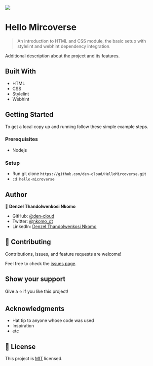 ![](https://img.shields.io/badge/Microverse-blueviolet)

# Hello Mircoverse

> An introduction to HTML and CSS module, the basic setup with stylelint and webhint dependency integration.

Additional description about the project and its features.

## Built With

- HTML
- CSS
- Stylelint
- Webhint

## Getting Started

To get a local copy up and running follow these simple example steps.

### Prerequisites

- Nodejs

### Setup
- Run git clone `https://github.com/den-cloud/HelloMircoverse.git`
- `cd hello-microverse`

## Author

👤 **Denzel Thandolwenkosi Nkomo**

- GitHub: [@den-cloud](https://github.com/den-cloud)
- Twitter: [@nkomo_dt](https://twitter.com/nkomo_dt)
- LinkedIn: [Denzel Thandolwenkosi Nkomo](https://www.linkedin.com/in/denzel-thandolwenkosi-nkomo-a424aa177/)

## 🤝 Contributing

Contributions, issues, and feature requests are welcome!

Feel free to check the [issues page](https://github.com/den-cloud/HelloMircoverse/issues).

## Show your support 

Give a ⭐️ if you like this project!

## Acknowledgments

- Hat tip to anyone whose code was used
- Inspiration
- etc

## 📝 License

This project is [MIT](./MIT.md) licensed.
